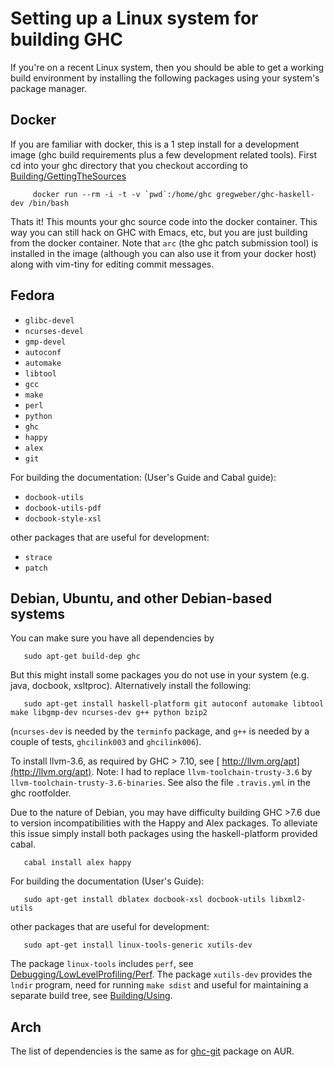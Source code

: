 # Setting up a Linux system for building GHC


If you're on a recent Linux system, then you should be able to get a working build environment by installing the following packages using your system's package manager.

## Docker


If you are familiar with docker, this is a 1 step install for a development image (ghc build requirements plus a few development related tools).
First cd into your ghc directory that you checkout according to [Building/GettingTheSources](building/getting-the-sources)

```wiki
     docker run --rm -i -t -v `pwd`:/home/ghc gregweber/ghc-haskell-dev /bin/bash
```


Thats it!
This mounts your ghc source code into the docker container.
This way you can still hack on GHC with Emacs, etc, but you are just building from the docker container.
Note that `arc` (the ghc patch submission tool) is installed in the image (although you can also use it from your docker host) along with vim-tiny for editing commit messages.

## Fedora

- `glibc-devel`
- `ncurses-devel`
- `gmp-devel`
- `autoconf`
- `automake`
- `libtool`
- `gcc`
- `make`
- `perl`
- `python`
- `ghc`
- `happy`
- `alex`
- `git`


For building the documentation: (User's Guide and Cabal guide):

- `docbook-utils`
- `docbook-utils-pdf`
- `docbook-style-xsl`


other packages that are useful for development:

- `strace`
- `patch`

## Debian, Ubuntu, and other Debian-based systems


You can make sure you have all dependencies by

```wiki
   sudo apt-get build-dep ghc
```


But this might install some packages you do not use in your system (e.g. java, docbook, xsltproc).  Alternatively install the following:

```wiki
   sudo apt-get install haskell-platform git autoconf automake libtool make libgmp-dev ncurses-dev g++ python bzip2
```


(`ncurses-dev` is needed by the `terminfo` package, and `g++` is needed by a couple of tests, `ghcilink003` and `ghcilink006`).


To install llvm-3.6, as required by GHC \> 7.10, see [ http://llvm.org/apt](http://llvm.org/apt). Note: I had to replace `llvm-toolchain-trusty-3.6` by `llvm-toolchain-trusty-3.6-binaries`. See also the file `.travis.yml` in the ghc rootfolder.


Due to the nature of Debian, you may have difficulty building GHC \>7.6 due to version incompatibilities with the Happy and Alex packages.  To alleviate this issue simply install both packages using the haskell-platform provided cabal.

```wiki
   cabal install alex happy
```


For building the documentation (User's Guide):

```wiki
   sudo apt-get install dblatex docbook-xsl docbook-utils libxml2-utils
```


other packages that are useful for development:

```wiki
   sudo apt-get install linux-tools-generic xutils-dev
```


The package `linux-tools` includes `perf`, see [Debugging/LowLevelProfiling/Perf](debugging/low-level-profiling/perf). The package `xutils-dev` provides the `lndir` program, need for running `make sdist` and useful for maintaining a separate build tree, see [Building/Using](building/using).

## Arch


The list of dependencies is the same as for [ ghc-git](https://aur.archlinux.org/packages/ghc-git/) package on AUR.

